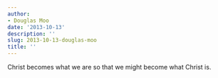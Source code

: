 ```yaml
---
author:
- Douglas Moo
date: '2013-10-13'
description: ''
slug: 2013-10-13-douglas-moo
title: ''
---
```

Christ becomes what we are so that we might become what Christ is.



